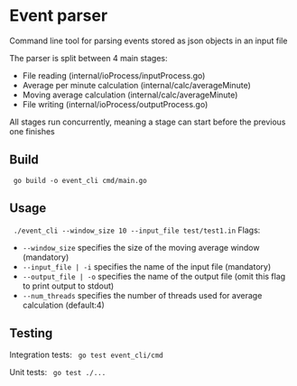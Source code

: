 # Event parser

Command line tool for parsing events stored as json objects in an input file

The parser is split between 4 main stages:
* File reading (internal/ioProcess/inputProcess.go)
* Average per minute calculation (internal/calc/averageMinute)
* Moving average calculation (internal/calc/averageMinute)
* File writing (internal/ioProcess/outputProcess.go)

All stages run concurrently, meaning a stage can start before the previous one finishes

## Build
``` go build -o event_cli cmd/main.go```

## Usage
``` ./event_cli --window_size 10 --input_file test/test1.in```
Flags:
* ```--window_size``` specifies the size of the moving average window (mandatory)
* ```--input_file | -i``` specifies the name of the input file (mandatory)
* ```--output_file | -o``` specifies the name of the output file (omit this flag to print output to stdout)
* ```--num_threads``` specifies the number of threads used for average calculation (default:4)

## Testing

Integration tests:
``` go test event_cli/cmd```

Unit tests:
``` go test ./...```
